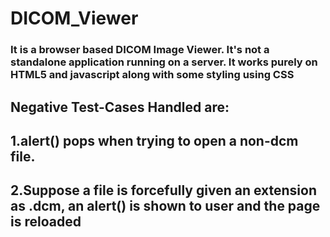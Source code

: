 # DICOM_Viewer
### It is a browser based DICOM Image Viewer. It's not a standalone application running on a server. It works purely on HTML5 and javascript along with some styling using CSS
## Negative Test-Cases Handled are:
## 1.alert() pops when trying to open a non-dcm file.
## 2.Suppose a file is forcefully given an extension as .dcm, an alert() is shown to user and the page is reloaded
